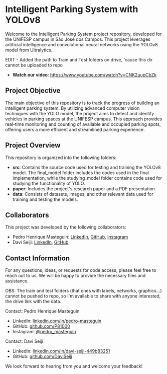 # Intelligent Parking System with YOLOv8

Welcome to the Intelligent Parking System project repository, developed for the UNIFESP campus in São José dos Campos. This project leverages artificial intelligence and convolutional neural networks using the YOLOv8 model from Ultralytics.

EDIT - Added the path to Train and Test folders on drive, 'cause this dir cannot be uploaded to repo

 - **Watch our video**: https://www.youtube.com/watch?v=CNK2uupCbZk
## Project Objective

The main objective of this repository is to track the progress of building an intelligent parking system. By utilizing advanced computer vision techniques with the YOLO model, the project aims to detect and identify vehicles in parking spaces at the UNIFESP campus. This approach provides real-time monitoring and counting of available and occupied parking spots, offering users a more efficient and streamlined parking experience.

## Project Overview

This repository is organized into the following folders:

- **src**: Contains the source code used for testing and training the YOLOv8 model. The final_model folder includes the codes used in the final implementation, while the studying_model folder contains code used for studying the functionality of YOLO.
- **paper**: Includes the project's research paper and a PDF presentation.
- **data**: Consists of datasets, images, and other relevant data used for training and testing the models.

## Collaborators

This project was developed by the following collaborators:

- Pedro Henrique Masteguin: [LinkedIn](https://www.linkedin.com/in/pedro-masteguin), [GitHub](https://github.com/P81000), [Instagram](https://www.instagram.com/pedro_masteguin)
- Davi Seiji: [LinkedIn](https://www.linkedin.com/in/davi-seiji-449b83251), [GitHub](https://github.com/DaviSeiji)

## Contact Information

For any questions, ideas, or requests for code access, please feel free to reach out to us. We will be happy to provide the necessary files and assistance.

OBS: The train and test folders (that ones with labels, networks, graphics...) cannot be pushed to repo, so I'm available to share with anyone interested, the drive link with the data.

Contact: Pedro Henrique Masteguin
- LinkedIn: [linkedin.com/in/pedro-masteguin](https://www.linkedin.com/in/pedro-masteguin)
- GitHub: [github.com/P81000](https://github.com/P81000)
- Instagram: [@pedro_masteguin](https://www.instagram.com/pedro_masteguin)

Contact: Davi Seiji
- LinkedIn: [linkedin.com/in/davi-seiji-449b83251](https://www.linkedin.com/in/davi-seiji-449b83251)
- GitHub: [github.com/DaviSeiji](https://github.com/DaviSeiji)

We look forward to hearing from you and welcome your feedback!